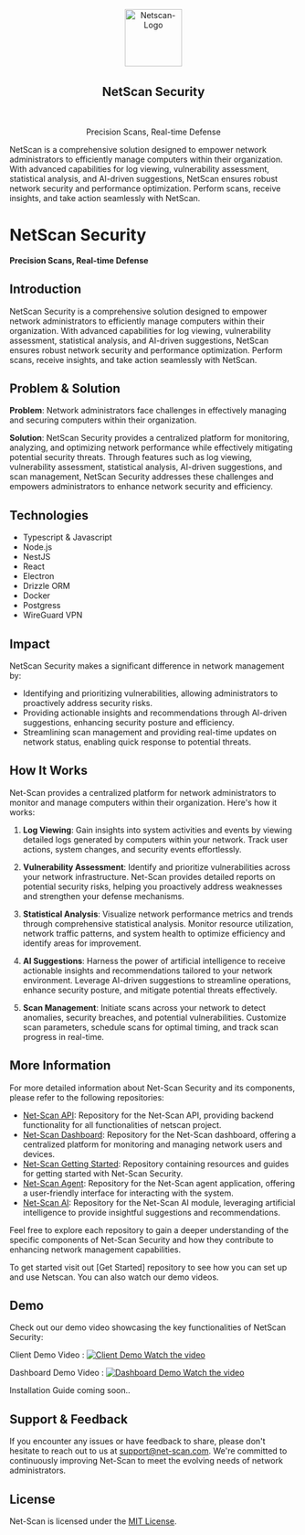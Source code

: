 <p align="center">
  <img width="100" src="https://imgur.com/3cw4DQr.png" alt="Netscan-Logo" />
  <h2 align="center">NetScan Security</h2>
  <p align="center">Precision Scans, Real-time Defense</p>
</p>

NetScan is a comprehensive solution designed to empower network administrators to efficiently manage computers within their organization. With advanced capabilities for log viewing, vulnerability assessment, statistical analysis, and AI-driven suggestions, NetScan ensures robust network security and performance optimization. Perform scans, receive insights, and take action seamlessly with NetScan.
# NetScan Security

**Precision Scans, Real-time Defense**

## Introduction

NetScan Security is a comprehensive solution designed to empower network administrators to efficiently manage computers within their organization. With advanced capabilities for log viewing, vulnerability assessment, statistical analysis, and AI-driven suggestions, NetScan ensures robust network security and performance optimization. Perform scans, receive insights, and take action seamlessly with NetScan.

## Problem & Solution

**Problem**: Network administrators face challenges in effectively managing and securing computers within their organization.

**Solution**: NetScan Security provides a centralized platform for monitoring, analyzing, and optimizing network performance while effectively mitigating potential security threats. Through features such as log viewing, vulnerability assessment, statistical analysis, AI-driven suggestions, and scan management, NetScan Security addresses these challenges and empowers administrators to enhance network security and efficiency.

## Technologies

- Typescript & Javascript
- Node.js
- NestJS
- React
- Electron 
- Drizzle ORM
- Docker
- Postgress
- WireGuard VPN

## Impact

NetScan Security makes a significant difference in network management by:

- Identifying and prioritizing vulnerabilities, allowing administrators to proactively address security risks.
- Providing actionable insights and recommendations through AI-driven suggestions, enhancing security posture and efficiency.
- Streamlining scan management and providing real-time updates on network status, enabling quick response to potential threats.

## How It Works

Net-Scan provides a centralized platform for network administrators to monitor and manage computers within their organization. Here's how it works:

1. **Log Viewing**: Gain insights into system activities and events by viewing detailed logs generated by computers within your network. Track user actions, system changes, and security events effortlessly.

2. **Vulnerability Assessment**: Identify and prioritize vulnerabilities across your network infrastructure. Net-Scan provides detailed reports on potential security risks, helping you proactively address weaknesses and strengthen your defense mechanisms.

3. **Statistical Analysis**: Visualize network performance metrics and trends through comprehensive statistical analysis. Monitor resource utilization, network traffic patterns, and system health to optimize efficiency and identify areas for improvement.

4. **AI Suggestions**: Harness the power of artificial intelligence to receive actionable insights and recommendations tailored to your network environment. Leverage AI-driven suggestions to streamline operations, enhance security posture, and mitigate potential threats effectively.

5. **Scan Management**: Initiate scans across your network to detect anomalies, security breaches, and potential vulnerabilities. Customize scan parameters, schedule scans for optimal timing, and track scan progress in real-time.

## More Information

For more detailed information about Net-Scan Security and its components, please refer to the following repositories:

- [Net-Scan API](https://github.com/your-organization/net-scan-api): Repository for the Net-Scan API, providing backend functionality for all functionalities of netscan project.
- [Net-Scan Dashboard](https://github.com/your-organization/net-scan-dashboard): Repository for the Net-Scan dashboard, offering a centralized platform for monitoring and managing network users and devices.
- [Net-Scan Getting Started](https://github.com/your-organization/net-scan-getting-started): Repository containing resources and guides for getting started with Net-Scan Security.
- [Net-Scan Agent]([https://github.com/your-organization/net-scan-client](https://github.com/Netscan-Security/netscan-agent)): Repository for the Net-Scan agent application, offering a user-friendly interface for interacting with the system.
- [Net-Scan AI](https://github.com/your-organization/net-scan-ai): Repository for the Net-Scan AI module, leveraging artificial intelligence to provide insightful suggestions and recommendations.


Feel free to explore each repository to gain a deeper understanding of the specific components of Net-Scan Security and how they contribute to enhancing network management capabilities.

To get started visit out [Get Started] repository to see how you can set up and use Netscan. You can also watch our demo videos. 

## Demo

Check out our demo video showcasing the key functionalities of NetScan Security:

Client Demo Video :
[![Client Demo Watch the video](https://i.stack.imgur.com/Vp2cE.png)]([https://youtu.be/vt5fpE0bzSY](https://www.youtube.com/watch?v=your-demo-video-id))

Dashboard Demo Video :
[![Dashboard Demo Watch the video](https://i.stack.imgur.com/Vp2cE.png)](https://youtu.be/vt5fpE0bzSY)

Installation Guide coming soon..

## Support & Feedback

If you encounter any issues or have feedback to share, please don't hesitate to reach out to us at [support@net-scan.com](mailto:support@net-scan.com). We're committed to continuously improving Net-Scan to meet the evolving needs of network administrators.


## License

Net-Scan is licensed under the [MIT License](LICENSE).
